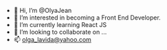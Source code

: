 - 👋 Hi, I’m @OlyaJean
- 👀 I’m interested in becoming a Front End Developer.
- 🌱 I’m currently learning React JS
- 💞️ I’m looking to collaborate on ...
- 📫 olga_lavida@yahoo.com


<!---
OlyaJean/OlyaJean is a ✨ special ✨ repository because its `README.md` (this file) appears on your GitHub profile.
You can click the Preview link to take a look at your changes.
--->
